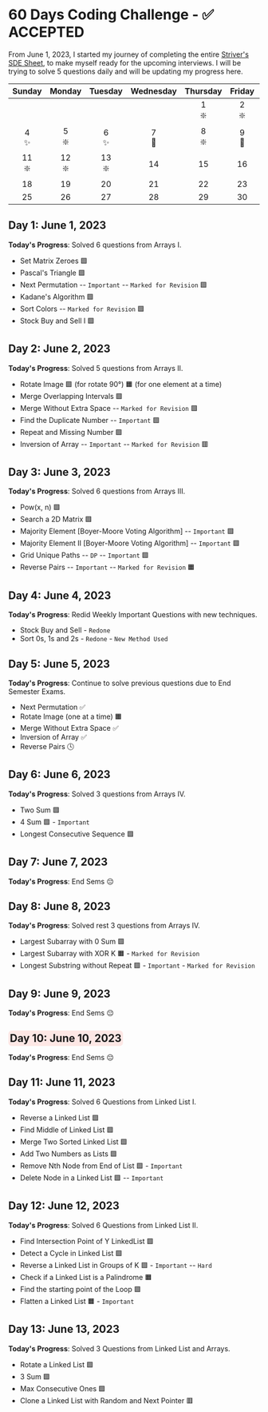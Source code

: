 # 60 Days Coding Challenge - ✅ ACCEPTED

From June 1, 2023, I started my journey of completing the
entire [Striver's SDE Sheet](https://takeuforward.org/interviews/strivers-sde-sheet-top-coding-interview-problems/), to
make myself ready for the upcoming interviews. I will be trying to solve 5 questions daily and will be updating my
progress
here.

|   Sunday    |   Monday    |  Tuesday  | Wednesday  |  Thursday  |   Friday    |  Saturday   |
|:-----------:|:-----------:|:---------:|:----------:|:----------:|:-----------:|:-----------:|
|             |             |           |            | 1 <br/> ❇️ | 2 <br/> ❇️  | 3 <br/> ❇️  |
|  4 <br/> ✨  | 5 <br/> ❇️  | 6 <br/> ✨ | 7 <br/> 🥊 | 8 <br/> ❇️ | 9  <br/> 🥊 | 10 <br/> 🥊 |
| 11 <br/> ❇️ | 12 <br/> ❇️ |    13 <br/> ❇️    |     14     |     15     |     16      |     17      |
|     18      |     19      |    20     |     21     |     22     |     23      |     24      |
|     25      |     26      |    27     |     28     |     29     |     30      |     30      |

## Day 1: June 1, 2023

**Today's Progress**: Solved 6 questions from Arrays I.

- Set Matrix Zeroes 🟩
- Pascal's Triangle 🟩
- Next Permutation -- `Important` -- `Marked for Revision` 🟩
- Kadane's Algorithm 🟩
- Sort Colors -- `Marked for Revision` 🟩
- Stock Buy and Sell I 🟩

## Day 2: June 2, 2023

**Today's Progress**: Solved 5 questions from Arrays II.

- Rotate Image 🟩 (for rotate 90°) 🟧 (for one element at a time)
- Merge Overlapping Intervals 🟩
- Merge Without Extra Space -- `Marked for Revision` 🟩
- Find the Duplicate Number -- `Important` 🟩
- Repeat and Missing Number 🟩
- Inversion of Array -- `Important` -- `Marked for Revision` 🟥

## Day 3: June 3, 2023

**Today's Progress**: Solved 6 questions from Arrays III.

- Pow(x, n) 🟩
- Search a 2D Matrix 🟩
- Majority Element [Boyer-Moore Voting Algorithm] -- `Important` 🟩
- Majority Element II [Boyer-Moore Voting Algorithm] -- `Important` 🟩
- Grid Unique Paths -- `DP` -- `Important` 🟩
- Reverse Pairs -- `Important` -- `Marked for Revision` 🟧

## Day 4: June 4, 2023

**Today's Progress**: Redid Weekly Important Questions with new techniques.

- Stock Buy and Sell - `Redone`
- Sort 0s, 1s and 2s - `Redone` - `New Method Used`

## Day 5: June 5, 2023

**Today's Progress**: Continue to solve previous questions due to End Semester Exams.

- Next Permutation ✅
- Rotate Image (one at a time) 🟧
- Merge Without Extra Space ✅
- Inversion of Array ✅
- Reverse Pairs 🕓

## Day 6: June 6, 2023

**Today's Progress**: Solved 3 questions from Arrays IV.

- Two Sum 🟩
- 4 Sum 🟩 - `Important`
- Longest Consecutive Sequence 🟩

## Day 7: June 7, 2023

**Today's Progress**: End Sems 😔

## Day 8: June 8, 2023

**Today's Progress**: Solved rest 3 questions from Arrays IV.

- Largest Subarray with 0 Sum 🟩
- Largest Subarray with XOR K 🟧 - `Marked for Revision`
- Longest Substring without Repeat 🟩 - `Important` - `Marked for Revision`

## Day 9: June 9, 2023

**Today's Progress**: End Sems 😔

## <span style="background: #F8837930; padding: 3px; border-radius: 7px">Day 10: June 10, 2023</span>

**Today's Progress**: End Sems 😔

## Day 11: June 11, 2023

**Today's Progress**: Solved 6 Questions from Linked List I.

- Reverse a Linked List 🟩
- Find Middle of Linked List 🟩
- Merge Two Sorted Linked List 🟩
- Add Two Numbers as Lists 🟩
- Remove Nth Node from End of List 🟩 - `Important`
- Delete Node in a Linked List 🟩 -- `Important`

## Day 12: June 12, 2023

**Today's Progress**: Solved 6 Questions from Linked List II.

- Find Intersection Point of Y LinkedList 🟩
- Detect a Cycle in Linked List 🟩
- Reverse a Linked List in Groups of K 🟩 - `Important` -- `Hard`
- Check if a Linked List is a Palindrome 🟧
- Find the starting point of the Loop 🟩
- Flatten a Linked List 🟧 - `Important`

## Day 13: June 13, 2023

**Today's Progress**: Solved 3 Questions from Linked List and Arrays.

- Rotate a Linked List 🟩
- 3 Sum 🟩
- Max Consecutive Ones 🟩
- Clone a Linked List with Random and Next Pointer 🟥
